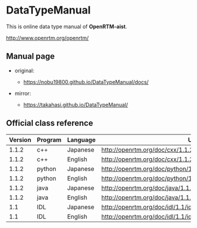 # DataTypeManual

This is online data type manual of **OpenRTM-aist**.

http://www.openrtm.org/openrtm/

## Manual page

* original:
  * https://nobu19800.github.io/DataTypeManual/docs/

* mirror:
  * https://takahasi.github.io/DataTypeManual/
  
  
## Official class reference

| Version | Program | Language | URL                                                              |
| ------- | ------- | -------- | ---------------------------------------------------------------- |
| 1.1.2   | c++     | Japanese | http://openrtm.org/doc/cxx/1.1.2/classreference_ja/index.html    |
| 1.1.2   | c++     | English  | http://openrtm.org/doc/cxx/1.1.2/classreference_en/index.html    |
| 1.1.2   | python  | Japanese | http://openrtm.org/doc/python/1.1.2/classreference_ja/index.html |
| 1.1.2   | python  | English  | http://openrtm.org/doc/python/1.1.2/classreference_en/index.html |
| 1.1.2   | java    | Japanese | http://openrtm.org/doc/java/1.1.2/classreference_ja/index.html   |
| 1.1.2   | java    | English  | http://openrtm.org/doc/java/1.1.2/classreference_en/index.html   |
| 1.1     | IDL     | Japanese | http://openrtm.org/doc/idl/1.1/idlreference_ja/index.html        |
| 1.1     | IDL     | English  | http://openrtm.org/doc/idl/1.1/idlreference_en/index.html        |
